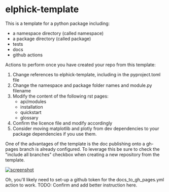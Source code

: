 # elphick-template

This is a template for a python package including:

- a namespace directory (called namespace)
- a package directory (called package)
- tests
- docs
- github actions

Actions to perform once you have created your repo from this template:

1. Change references to elphick-template, including in the pyproject.toml file
2. Change the namespace and package folder names and module.py filename
3. Modify the content of the following rst pages:
    - api/modules
    - installation
    - quickstart
    - glossary
4. Confirm the licence file and modify accordingly
5. Consider moving matplotlib and plotly from dev dependencies to your package dependencies if you use them.

One of the advantages of the template is the doc publishing onto a gh-pages branch is already configured.
To leverage this be sure to check the "include all branches" checkbox when creating a new repository from the template.

[![screenshot](https://elphick.github.io/elphick-template/_static/new_repo_from_template.png)](https://elphick.github.io/elphick-template/_static/new_repo_from_template.png)

Oh, you'll likely need to set-up a github token for the docs_to_gh_pages.yml action to work.
TODO: Confirm and add better instruction here.
